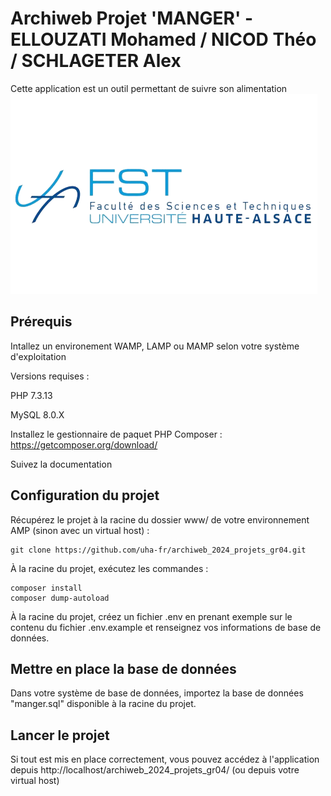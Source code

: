 # Archiweb Projet 'MANGER' - ELLOUZATI Mohamed / NICOD Théo / SCHLAGETER Alex
Cette application est un outil permettant de suivre son alimentation
![Logo de l'Université](uha.png)

## Prérequis
Intallez un environement WAMP, LAMP ou MAMP selon votre système d'exploitation

Versions requises :

PHP 7.3.13 

MySQL 8.0.X

Installez le gestionnaire de paquet PHP Composer : https://getcomposer.org/download/

Suivez la documentation

## Configuration du projet
Récupérez le projet à la racine du dossier www/ de votre environnement AMP (sinon avec un virtual host) :

    git clone https://github.com/uha-fr/archiweb_2024_projets_gr04.git
    
À la racine du projet, exécutez les commandes :

    composer install
    composer dump-autoload

À la racine du projet, créez un fichier .env en prenant exemple sur le contenu du fichier .env.example et renseignez vos informations de base de données.

## Mettre en place la base de données
Dans votre système de base de données, importez la base de données "manger.sql" disponible à la racine du projet.

## Lancer le projet
Si tout est mis en place correctement, vous pouvez accédez à l'application depuis http://localhost/archiweb_2024_projets_gr04/ (ou depuis votre virtual host)
